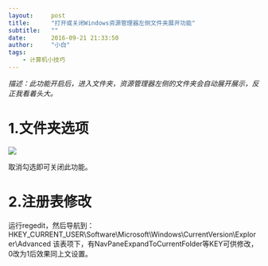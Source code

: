 ```yaml
---
layout:     post
title:      "打开或关闭Windows资源管理器左侧文件夹展开功能"
subtitle:   ""
date:       2016-09-21 21:33:50
author:     "小白"
tags:
    - 计算机小技巧
---
```


*描述：此功能开启后，进入文件夹，资源管理器左侧的文件夹会自动展开展示，反正我看着头大。*

# 1.文件夹选项 #
![](http://chuantu.biz/t5/35/1474422350x2096768794.png)

取消勾选即可关闭此功能。

# 2.注册表修改 #
运行regedit，然后导航到：
HKEY_CURRENT_USER\Software\Microsoft\Windows\CurrentVersion\Explorer\Advanced
该表项下，有NavPaneExpandToCurrentFolder等KEY可供修改，0改为1后效果同上文设置。
